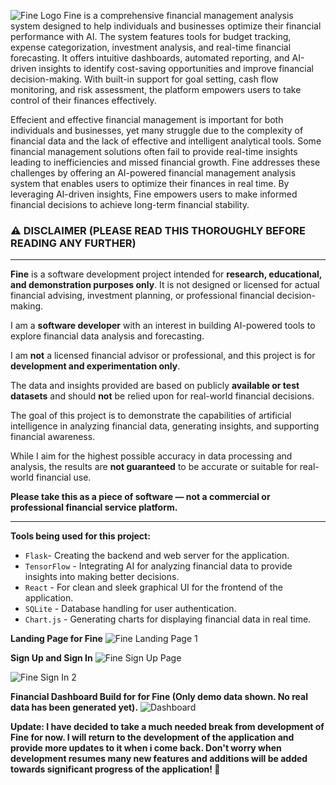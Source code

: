 ![Fine Logo](https://github.com/user-attachments/assets/d65eaa48-93fc-4941-a434-a74f9f707d93)
Fine is a comprehensive financial management analysis system designed to help individuals and businesses optimize their financial performance with AI. The system features tools for budget tracking, expense categorization, investment analysis, and real-time financial forecasting. It offers intuitive dashboards, automated reporting, and AI-driven insights to identify cost-saving opportunities and improve financial decision-making. With built-in support for goal setting, cash flow monitoring, and risk assessment, the platform empowers users to take control of their finances effectively. 

Effecient and effective financial management is important for both individuals and businesses, yet many struggle due to the complexity of financial data and the lack of effective and intelligent analytical tools. Some financial management solutions often fail to provide real-time insights leading to inefficiencies and missed financial growth. Fine addresses these challenges by offering an AI-powered financial management analysis system that enables users to optimize their finances in real time. By leveraging AI-driven insights, Fine empowers users to make informed financial decisions to achieve long-term financial stability.


### **⚠️ DISCLAIMER (PLEASE READ THIS THOROUGHLY BEFORE READING ANY FURTHER)**  
---
**Fine** is a software development project intended for **research, educational, and demonstration purposes only**.
It is not designed or licensed for actual financial advising, investment planning, or professional financial decision-making.

I am a **software developer** with an interest in building AI-powered tools to explore financial data analysis and forecasting.

I am **not** a licensed financial advisor or professional, and this project is for **development and experimentation only**.

The data and insights provided are based on publicly **available or test datasets** and should **not** be relied upon for real-world financial decisions.

The goal of this project is to demonstrate the capabilities of artificial intelligence in analyzing financial data, generating insights, and supporting financial awareness.

While I aim for the highest possible accuracy in data processing and analysis, the results are **not guaranteed** to be accurate or suitable for real-world financial use.

**Please take this as a piece of software — not a commercial or professional financial service platform.**

---

**Tools being used for this project:**

- `Flask`- Creating the backend and web server for the application.
- `TensorFlow` - Integrating AI for analyzing financial data to provide insights into making better decisions.
- `React` - For clean and sleek graphical UI for the frontend of the application.
- `SQLite` - Database handling for user authentication.
- `Chart.js` - Generating charts for displaying financial data in real time.

**Landing Page for Fine**
![Fine Landing Page 1](https://github.com/user-attachments/assets/36d7cdce-e354-4113-b03a-6df69e9411a4)

**Sign Up and Sign In**
![Fine Sign Up Page](https://github.com/user-attachments/assets/0000f288-35ab-4dc8-b3d6-d7f9e5f03056)

![Fine Sign In 2](https://github.com/user-attachments/assets/7455e552-983f-4876-b6c5-8ea8eb25006d)

**Financial Dashboard Build for for Fine (Only demo data shown. No real data has been generated yet).**
![Dashboard](https://github.com/user-attachments/assets/d7ba0ce2-6de4-4f6d-90da-a794373cc229)

**Update: I have decided to take a much needed break from development of Fine for now. I will return to the development of the application and provide more updates to it when i come back. Don't worry when development resumes many new features and additions will be added towards significant progress of the application! 🚀**
